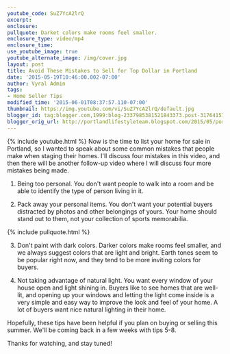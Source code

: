 ```yaml
---
youtube_code: SuZ7YcA2lrQ
excerpt:
enclosure:
pullquote: Darket colors make rooms feel smaller.
enclosure_type: video/mp4
enclosure_time:
use_youtube_image: true
youtube_alternate_image: /img/cover.jpg
layout: post
title: Avoid These Mistakes to Sell for Top Dollar in Portland
date: '2015-05-19T10:46:00.002-07:00'
author: Vyral Admin
tags:
- Home Seller Tips
modified_time: '2015-06-01T08:37:57.110-07:00'
thumbnail: https://img.youtube.com/vi/SuZ7YcA2lrQ/default.jpg
blogger_id: tag:blogger.com,1999:blog-2337985381521843373.post-3176415739777219882
blogger_orig_url: http://portlandlifestyleteam.blogspot.com/2015/05/portland-real-estate-home-seller-tips.html
---
```

{% include youtube.html %}
Now is the time to list your home for sale in Portland, so I wanted to speak about some common mistakes that people make when staging their homes. I'll discuss four mistakes in this video, and then there will be another follow-up video where I will discuss four more mistakes being made.


1. Being too personal. You don't want people to walk into a room and be able to identify the type of person living in it.

2. Pack away your personal items. You don't want your potential buyers distracted by photos and other belongings of yours. Your home should stand out to them, not your collection of sports memorabilia.

{% include pullquote.html %}

3. Don't paint with dark colors. Darker colors make rooms feel smaller, and we always suggest colors that are light and bright. Earth tones seem to be popular right now, and they tend to be more inviting colors for buyers.

4. Not taking advantage of natural light. You want every window of your house open and light shining in. Buyers like to see homes that are well-lit, and opening up your windows and letting the light come inside is a very simple and easy way to improve the look and feel of your home. A lot of buyers want nice natural lighting in their home.

Hopefully, these tips have been helpful if you plan on buying or selling this summer. We'll be coming back in a few weeks with tips 5-8.

Thanks for watching, and stay tuned!
